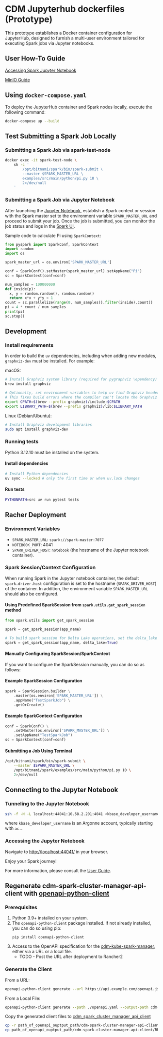 # CDM Jupyterhub dockerfiles (Prototype)

This prototype establishes a Docker container configuration for JupyterHub, designed to furnish a multi-user 
environment tailored for executing Spark jobs via Jupyter notebooks.

## User How-To Guide

[Accessing Spark Jupyter Notebook](docs/user_guide.md)

[MinIO Guide](docs/minio_guide.md)


## Using `docker-compose.yaml`

To deploy the JupyterHub container and Spark nodes locally, execute the following command:

```bash
docker-compose up --build
```

## Test Submitting a Spark Job Locally

### Submitting a Spark Job via spark-test-node
```bash
docker exec -it spark-test-node \
    sh -c '
	    /opt/bitnami/spark/bin/spark-submit \
	    --master $SPARK_MASTER_URL \
	    examples/src/main/python/pi.py 10 \
	    2>/dev/null
    '
```

### Submitting a Spark Job via Jupyter Notebook
After launching the [Jupyter Notebook](http://localhost:4041/), establish a Spark context or session with the Spark 
master set to the environment variable `SPARK_MASTER_URL` and proceed to submit your job. Once the job is submitted, 
you can monitor the job status and logs in the [Spark UI](http://localhost:8080/).

Sample code to calculate Pi using `SparkContext`:
```python
from pyspark import SparkConf, SparkContext
import random
import os

spark_master_url = os.environ['SPARK_MASTER_URL']

conf = SparkConf().setMaster(spark_master_url).setAppName("Pi")
sc = SparkContext(conf=conf)

num_samples = 100000000
def inside(p):     
  x, y = random.random(), random.random()
  return x*x + y*y < 1
count = sc.parallelize(range(0, num_samples)).filter(inside).count()
pi = 4 * count / num_samples
print(pi)
sc.stop()
```

## Development

### Install requirements

In order to build the `uv` dependencies, including when adding new modules, `graphviz-dev`
must be installed. For example:

macOS:
```bash
# Install Graphviz system library (required for pygraphviz \ependency)
brew install graphviz

# Optionally, set environment variables to help uv find Graphviz headers and libraries
# This fixes build errors where the compiler can't locate the Graphviz headers
export CPATH=$(brew --prefix graphviz)/include:$CPATH
export LIBRARY_PATH=$(brew --prefix graphviz)/lib:$LIBRARY_PATH
```

Linux (Debian/Ubuntu):
```bash
# Install Graphviz development libraries
sudo apt install graphviz-dev
```

### Running tests

Python 3.12.10 must be installed on the system.

#### Install dependencies
```bash
# Install Python dependencies
uv sync --locked # only the first time or when uv.lock changes
```

#### Run tests
```bash
PYTHONPATH=src uv run pytest tests
```

## Racher Deployment

### Environment Variables
- `SPARK_MASTER_URL`: `spark://spark-master:7077`
- `NOTEBOOK_PORT`: 4041
- `SPARK_DRIVER_HOST`: `notebook` (the hostname of the Jupyter notebook container).

### Spark Session/Context Configuration

When running Spark in the Jupyter notebook container, the default `spark.driver.host` configuration is set to 
the hostname (`SPARK_DRIVER_HOST`) of the container. 
In addition, the environment variable `SPARK_MASTER_URL` should also be configured.

#### Using Predefined SparkSession from `spark.utils.get_spark_session` method
```python
from spark.utils import get_spark_session

spark = get_spark_session(app_name)

# To build spark session for Delta Lake operations, set the delta_lake parameter to True
spark = get_spark_session(app_name, delta_lake=True)
```

#### Manually Configuring SparkSession/SparkContext

If you want to configure the SparkSession manually, you can do so as follows:

#### Example SparkSession Configuration
```python
spark = SparkSession.builder \
    .master(os.environ['SPARK_MASTER_URL']) \
    .appName("TestSparkJob") \
    .getOrCreate()
```

#### Example SparkContext Configuration
```python
conf = SparkConf() \
    .setMaster(os.environ['SPARK_MASTER_URL']) \
    .setAppName("TestSparkJob")
sc = SparkContext(conf=conf)
```

#### Submitting a Job Using Terminal
```bash
/opt/bitnami/spark/bin/spark-submit \
    --master $SPARK_MASTER_URL \
    /opt/bitnami/spark/examples/src/main/python/pi.py 10 \
    2>/dev/null
```

## Connecting to the Jupyter Notebook

### Tunneling to the Jupyter Notebook
```bash
ssh -f -N -L localhost:44041:10.58.2.201:4041 <kbase_developer_username>@login1.berkeley.kbase.us
```
where ```kbase_developer_username``` is an Argonne account, typically starting with `ac.`.

### Accessing the Jupyter Notebook
Navigate to [http://localhost:44041/](http://localhost:44041/) in your browser.

Enjoy your Spark journey!

For more information, please consult the [User Guide](docs/user_guide.md).


## Regenerate cdm-spark-cluster-manager-api-client with [openapi-python-client](https://pypi.org/project/openapi-python-client/)

### Prerequisites
1. Python 3.9+ installed on your system.
2. The `openapi-python-client` package installed. If not already installed, you can do so using pip:
    ```
    pip install openapi-python-client
    ```
3. Access to the OpenAPI specification for the [cdm-kube-spark-manager](https://github.com/kbase/cdm-kube-spark-manager), either via a URL or a local file.
    - TODO - Post the URL after deployment to Rancher2
### Generate the Client
From a URL:

```bash
openapi-python-client generate --url https://api.example.com/openapi.json --output-path cdm-spark-cluster-manager-api-client
```

From a Local File:

```bash
openapi-python-client generate --path ./openapi.yaml --output-path cdm-spark-cluster-manager-api-client 
```

Copy the generated client files to [cdm_spark_cluster_manager_api_client](src/spark/cdm_spark_cluster_manager_api_client)

```bash
cp -r path_of_openapi_ouptput_path/cdm-spark-cluster-manager-api-client/cdm_spark_cluster_manager_api_client path_of_cdm-jupyterhub/src/spark
cp path_of_openapi_ouptput_path/cdm-spark-cluster-manager-api-client/README.md path_of_cdm-jupyterhub/src/spark/cdm_spark_cluster_manager_api_client 
```
